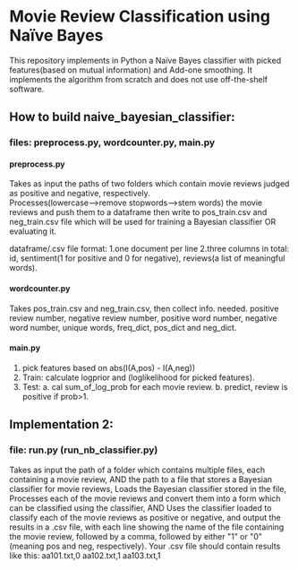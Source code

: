 # Movie Review Classification using Naïve Bayes
This repository implements in Python a Naïve Bayes classifier with picked features(based on mutual information) and Add-one smoothing. It implements the algorithm from scratch and does not use off-the-shelf software.


## How to build naive_bayesian_classifier: 
### files: preprocess.py, wordcounter.py, main.py
#### preprocess.py

Takes as input the paths of two folders which contain movie reviews judged as positive and negative, respectively.  
Processes(lowercase-->remove stopwords-->stem words) the movie reviews and push them to a dataframe then write to pos_train.csv and neg_train.csv file which will be used for training a Bayesian classifier OR evaluating it.

dataframe/.csv file format:
1.one document per line
2.three columns in total: id, sentiment(1 for positive and 0 for negative), reviews(a list of meaningful words).

#### wordcounter.py
Takes pos_train.csv and neg_train.csv, then collect info. needed. positive review number, negative review number, positive word number, negative word number, unique words, freq_dict, pos_dict and neg_dict.
       
#### main.py
1. pick features based on abs(I(A,pos) - I(A,neg))
2. Train: calculate logprior and (loglikelihood for picked features).
3. Test: a. cal sum_of_log_prob for each movie review.   b. predict, review is positive if prob>1.



## Implementation 2:
### file: run.py  (run_nb_classifier.py)
Takes as input the path of a folder which contains multiple files, each containing a movie review, AND the path to a file that stores a Bayesian classifier for movie reviews, 
Loads the Bayesian classifier stored in the file,
Processes each of the movie reviews and convert them into a form which can be classified using the classifier, AND
Uses the classifier loaded to classify each of the movie reviews as positive or negative, and output the results in a .csv file, with each line showing the name of the file containing the movie review, followed by a comma, followed by either "1" or "0" (meaning pos and neg, respectively).
Your .csv file should contain results like this:
aa101.txt,0
aa102.txt,1
aa103.txt,1

